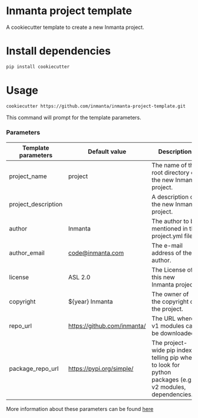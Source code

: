 # Inmanta project template

A cookiecutter template to create a new Inmanta project.

# Install dependencies

```bash
pip install cookiecutter
```

# Usage

```bash
cookiecutter https://github.com/inmanta/inmanta-project-template.git
```

This command will prompt for the template parameters.

### Parameters


| Template parameters | Default value                | Description                                                                                                 |
|---------------------|------------------------------|-------------------------------------------------------------------------------------------------------------|
| project_name        | project                      | The name of the root directory of the new Inmanta project.                                                  |
| project_description |                              | A description of the new Inmanta project.                                                                   |
| author              | Inmanta                      | The author to be mentioned in the project.yml file                                                          |
| author_email        | code@inmanta.com             | The e-mail address of the author.                                                                           |
| license             | ASL 2.0                      | The License of this new Inmanta project.                                                                    |
| copyright           | ${year} Inmanta              | The owner of the copyright of the project.                                                                  |
| repo_url            | https://github.com/inmanta/  | The URL where v1 modules can be downloaded.                                                                 |
| package_repo_url    | https://pypi.org/simple/     | The project-wide pip index telling pip where to look for python packages (e.g. v2 modules, dependencies...) |


More information about these parameters can be found [here](https://docs.inmanta.com/community/latest/reference/projectyml.html#project-yml)

